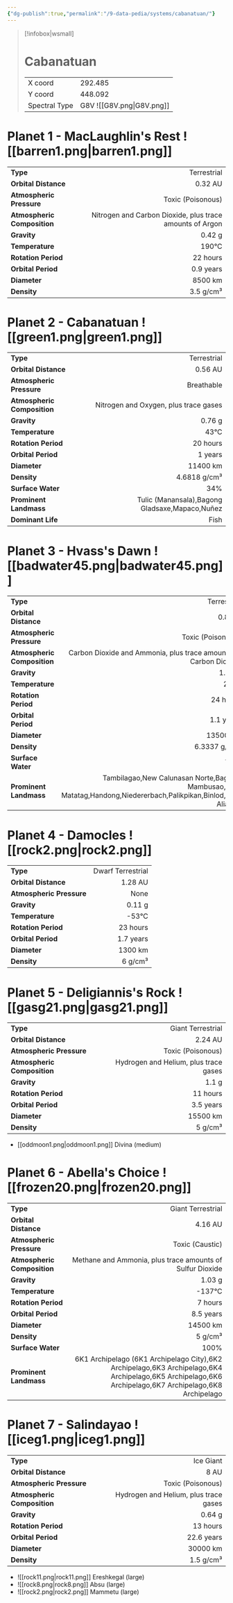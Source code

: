 ```yaml
---
{"dg-publish":true,"permalink":"/9-data-pedia/systems/cabanatuan/"}
---
```


> [!infobox|wsmall]
> # Cabanatuan
> | | |
> | - | - |
> | X coord | 292.485 |
> | Y coord| 448.092 |
> | Spectral Type | G8V ![[G8V.png\|G8V.png]] |

# Planet 1 - MacLaughlin's Rest ![[barren1.png\|barren1.png]]
|                             |                           |
| --------------------------- | -------------------------:|
| **Type**                    |             Terrestrial |
| **Orbital Distance**        |   0.32 AU |
| **Atmospheric Pressure**    |       Toxic (Poisonous) |
| **Atmospheric Composition** |      Nitrogen and Carbon Dioxide, plus trace amounts of Argon |
| **Gravity**                 |        0.42 g |
| **Temperature**             |    190°C |
| **Rotation Period**         |  22 hours |
| **Orbital Period** | 0.9 years |
| **Diameter**                |      8500 km | 
| **Density**                 |    3.5 g/cm³ |





# Planet 2 - Cabanatuan ![[green1.png\|green1.png]]
|                             |                           |
| --------------------------- | -------------------------:|
| **Type**                    |             Terrestrial |
| **Orbital Distance**        |   0.56 AU |
| **Atmospheric Pressure**    |       Breathable |
| **Atmospheric Composition** |      Nitrogen and Oxygen, plus trace gases |
| **Gravity**                 |        0.76 g |
| **Temperature**             |    43°C |
| **Rotation Period**         |  20 hours |
| **Orbital Period** | 1 years |
| **Diameter**                |      11400 km | 
| **Density**                 |    4.6818 g/cm³ |
| **Surface Water**           |           34% | 
| **Prominent Landmass**      |         Tulic (Manansala),Bagong Gladsaxe,Mapaco,Nuñez | 
| **Dominant Life**           |         Fish |





# Planet 3 - Hvass's Dawn ![[badwater45.png\|badwater45.png]]
|                             |                           |
| --------------------------- | -------------------------:|
| **Type**                    |             Terrestrial |
| **Orbital Distance**        |   0.8 AU |
| **Atmospheric Pressure**    |       Toxic (Poisonous) |
| **Atmospheric Composition** |      Carbon Dioxide and Ammonia, plus trace amounts of Carbon Dioxide |
| **Gravity**                 |        1.22 g |
| **Temperature**             |    20°C |
| **Rotation Period**         |  24 hours |
| **Orbital Period** | 1.1 years |
| **Diameter**                |      13500 km | 
| **Density**                 |    6.3337 g/cm³ |
| **Surface Water**           |           73% | 
| **Prominent Landmass**      |         Tambilagao,New Calunasan Norte,Bagong Mambusao,New Matatag,Handong,Niedererbach,Palikpikan,Binlod,New Alianza | 





# Planet 4 - Damocles ![[rock2.png\|rock2.png]]
|                             |                           |
| --------------------------- | -------------------------:|
| **Type**                    |             Dwarf Terrestrial |
| **Orbital Distance**        |   1.28 AU |
| **Atmospheric Pressure**    |       None |
| **Gravity**                 |        0.11 g |
| **Temperature**             |    -53°C |
| **Rotation Period**         |  23 hours |
| **Orbital Period** | 1.7 years |
| **Diameter**                |      1300 km | 
| **Density**                 |    6 g/cm³ |





# Planet 5 - Deligiannis's Rock ![[gasg21.png\|gasg21.png]]
|                             |                           |
| --------------------------- | -------------------------:|
| **Type**                    |             Giant Terrestrial |
| **Orbital Distance**        |   2.24 AU |
| **Atmospheric Pressure**    |       Toxic (Poisonous) |
| **Atmospheric Composition** |      Hydrogen and Helium, plus trace gases |
| **Gravity**                 |        1.1 g |
| **Rotation Period**         |  11 hours |
| **Orbital Period** | 3.5 years |
| **Diameter**                |      15500 km | 
| **Density**                 |    5 g/cm³ |



- [[oddmoon1.png\|oddmoon1.png]] Divina (medium)

# Planet 6 - Abella's Choice ![[frozen20.png\|frozen20.png]]
|                             |                           |
| --------------------------- | -------------------------:|
| **Type**                    |             Giant Terrestrial |
| **Orbital Distance**        |   4.16 AU |
| **Atmospheric Pressure**    |       Toxic (Caustic) |
| **Atmospheric Composition** |      Methane and Ammonia, plus trace amounts of Sulfur Dioxide |
| **Gravity**                 |        1.03 g |
| **Temperature**             |    -137°C |
| **Rotation Period**         |  7 hours |
| **Orbital Period** | 8.5 years |
| **Diameter**                |      14500 km | 
| **Density**                 |    5 g/cm³ |
| **Surface Water**           |           100% | 
| **Prominent Landmass**      |         6K1 Archipelago (6K1 Archipelago City),6K2 Archipelago,6K3 Archipelago,6K4 Archipelago,6K5 Archipelago,6K6 Archipelago,6K7 Archipelago,6K8 Archipelago | 





# Planet 7 - Salindayao ![[iceg1.png\|iceg1.png]]
|                             |                           |
| --------------------------- | -------------------------:|
| **Type**                    |             Ice Giant |
| **Orbital Distance**        |   8 AU |
| **Atmospheric Pressure**    |       Toxic (Poisonous) |
| **Atmospheric Composition** |      Hydrogen and Helium, plus trace gases |
| **Gravity**                 |        0.64 g |
| **Rotation Period**         |  13 hours |
| **Orbital Period** | 22.6 years |
| **Diameter**                |      30000 km | 
| **Density**                 |    1.5 g/cm³ |



- ![[rock11.png\|rock11.png]] Ereshkegal (large)
- ![[rock8.png\|rock8.png]] Absu (large)
- ![[rock2.png\|rock2.png]] Mammetu (large)


